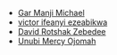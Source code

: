 <!-- write fullname in [] and link to github account in () -->
  * [Gar Manji Michael](https://github.com/mbragi)
  * [victor ifeanyi ezeabikwa](https://github.com/Vjfrontend)
  * [David Rotshak Zebedee](https://github.com/Spydacom)
  * [Unubi Mercy Ojomah](https://github.com/Omah-Mercy05/start-here-guidelines)